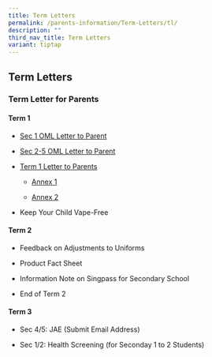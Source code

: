 ```yaml
---
title: Term Letters
permalink: /parents-information/Term-Letters/tl/
description: ""
third_nav_title: Term Letters
variant: tiptap
---
```

<h2>Term Letters</h2>
<h3>Term Letter for Parents</h3>
<h4>Term 1</h4>
<ul data-tight="true" class="tight">
<li>
<p><a href="/files/JVS_S1_Parent_OML_PG_Letter_2024_approved.pdf" rel="noopener noreferrer nofollow" target="_blank">Sec 1 OML Letter to Parent</a>
</p>
</li>
<li>
<p><a href="/files/JVS_S2_5_Parent_OML_PG_Letter_2024_approved.pdf" rel="noopener noreferrer nofollow" target="_blank">Sec 2-5 OML Letter to Parent</a>
</p>
</li>
<li>
<p><a href="/files/Term Letter/2024_Term_1_Letter_to_Parents.pdf" rel="noopener noreferrer nofollow" target="_blank">Term 1 Letter to Parents</a>
</p>
<ul data-tight="true" class="tight">
<li>
<p><a href="/files/Term Letter/Annex_1_JVS_Calendar_caa_9_Jan_2024.pdf" rel="noopener noreferrer nofollow" target="_blank">Annex 1</a>
</p>
</li>
<li>
<p><a href="/files/Term Letter/Annex_2_30_for_30_Parents_Letter.pdf" rel="noopener noreferrer nofollow" target="_blank">Annex 2</a>
</p>
</li>
</ul>
</li>
<li>
<p>Keep Your Child Vape-Free</p>
</li>
</ul>
<p></p>
<h4>Term 2</h4>
<ul data-tight="true" class="tight">
<li>
<p>Feedback on Adjustments to Uniforms</p>
</li>
<li>
<p>Product Fact Sheet</p>
</li>
<li>
<p>Information Note on Singpass for Secondary School</p>
</li>
<li>
<p>End of Term 2</p>
</li>
</ul>
<p></p>
<h4>Term 3</h4>
<ul data-tight="true" class="tight">
<li>
<p>Sec 4/5: JAE (Submit Email Address)</p>
</li>
<li>
<p>Sec 1/2: Health Screening (for Seconday 1 to 2 Students)</p>
</li>
</ul>
<p></p>
<p></p>